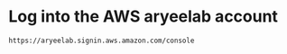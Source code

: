 <br><br>
# Log into the AWS aryeelab account

```
https://aryeelab.signin.aws.amazon.com/console
```
<br><br>